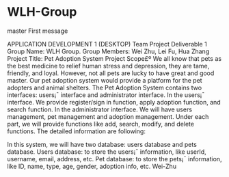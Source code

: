 # WLH-Group
master
First message

APPLICATION DEVELOPMENT 1 (DESKTOP)
Team Project Deliverable 1
Group Name: WLH Group.
Group Members: Wei Zhu, Lei Fu, Hua Zhang
Project Title: Pet Adoption System
Project Scope£º
We all know that pets as the best medicine to relief human stress and depression, they are tame, friendly, and loyal. However, not all pets are lucky to have great and good master. Our pet adoption system would provide a platform for the pet adopters and animal shelters.
The Pet Adoption System contains two interfaces: users¡¯ interface and administrator interface.
In the users¡¯ interface. We provide register/sign in function, apply adoption function, and search function.
In the administrator interface. We will have users management, pet management and adoption management. Under each part, we will provide functions like add, search, modify, and delete functions.
The detailed information are following:

In this system, we will have two database: users database and pets database.
Users database: to store the users¡¯ information, like userId, username, email, address, etc. 
Pet database: to store the pets¡¯ information, like ID, name, type, age, gender, adoption info, etc.
Wei-Zhu
